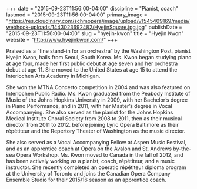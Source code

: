 +++
date = "2015-09-23T11:56:00-04:00"
discipline = "Pianist, coach"
lastmod = "2015-09-23T11:56:00-04:00"
primary_image = "https://res.cloudinary.com/schmopera/image/upload/v1545409169/media/webhook-uploads/1443023692482/HyejinSquare.jpg.jpg"
publishDate = "2015-09-23T11:56:00-04:00"
slug = "hyejin-kwon"
title = "Hyejin Kwon"
website = "http://www.hyejinkwon.com/"
+++

Praised as a “fine stand-in for an orchestra” by the Washington Post, pianist Hyejin Kwon, hails from Seoul, South Korea. Ms. Kwon began studying piano at age four, made her first public debut at age seven and her orchestra debut at age 11. She moved to the United States at age 15 to attend the Interlochen Arts Academy in Michigan. 

She won the MTNA Concerto competition in 2004 and was also featured on Interlochen Public Radio. Ms. Kwon graduated from the Peabody Institute of Music of the Johns Hopkins University in 2009, with her Bachelor’s degree in Piano Performance, and in 2011, with her Master’s degree in Vocal Accompanying. She also served as the pianist for the Johns Hopkins Medical Institute Choral Society from 2008 to 2011, then as their musical director from 2011 to 2012. before joining Lyric Opera Baltimore as their répétiteur and the Repertory Theater of Washington as the music director. 

She also served as a Vocal Accompanying Fellow at Aspen Music Festival, and as an apprentice coach at Opera on the Avalon and St. Andrews by-the-sea Opera Workshop. Ms. Kwon moved to Canada in the fall of 2012, and has been actively working as a pianist, coach, répétiteur, and a music instructor. She recently completed an operatic répétiteur diploma program at the University of Toronto and joins the Canadian Opera Company Ensemble Studio for their 2015/16 season as an apprentice coach.
